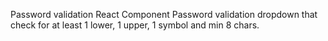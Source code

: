 
Password validation React Component
Password validation dropdown that check for at least 1 lower, 1 upper, 1 symbol and min 8 chars.